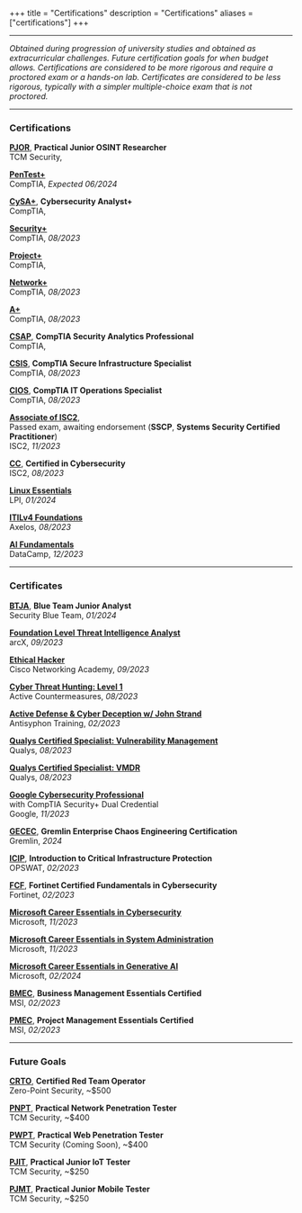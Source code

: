 +++
title = "Certifications"
description = "Certifications"
aliases = ["certifications"]
+++

---

*Obtained during progression of university studies and obtained as extracurricular challenges. Future certification goals for when budget allows. Certifications are considered to be more rigorous and require a proctored exam or a hands-on lab. Certificates are considered to be less rigorous, typically with a simpler multiple-choice exam that is not proctored.*

---

### Certifications

[**PJOR**](https://certifications.tcm-sec.com/pjor/), **Practical Junior OSINT Researcher** \
TCM Security, 

[**PenTest+**](https://www.comptia.org/certifications/pentest) \
CompTIA, *Expected 06/2024*

[**CySA+**](https://www.comptia.org/certifications/cybersecurity-analyst), **Cybersecurity Analyst+** \
CompTIA,

[**Security+**](https://www.comptia.org/certifications/security) \
CompTIA, *08/2023*

[**Project+**](https://www.comptia.org/certifications/project) \
CompTIA, 

[**Network+**](https://www.comptia.org/certifications/network) \
CompTIA, *08/2023*

[**A+**](https://www.comptia.org/certifications/a) \
CompTIA, *08/2023* 

[**CSAP**](https://www.comptia.org/certifications/which-certification/stackable-certifications), **CompTIA Security Analytics Professional** \
CompTIA,

[**CSIS**](https://www.comptia.org/certifications/which-certification/stackable-certifications), **CompTIA Secure Infrastructure Specialist** \
CompTIA, *08/2023*

[**CIOS**](https://www.comptia.org/certifications/which-certification/stackable-certifications), **CompTIA IT Operations Specialist** \
CompTIA, *08/2023*

[**Associate of ISC2**](https://www.isc2.org/certifications/sscp), \
Passed exam, awaiting endorsement 
(**SSCP**, **Systems Security Certified Practitioner**) \
ISC2, *11/2023*

[**CC**](https://www.isc2.org/certifications/cc), **Certified in Cybersecurity** \
ISC2, *08/2023*

[**Linux Essentials**](https://www.lpi.org/our-certifications/linux-essentials-overview/) \
LPI, *01/2024*

[**ITILv4 Foundations**](https://www.axelos.com/certifications/itil-service-management/itil-4-foundation) \
Axelos, *08/2023*

[**AI Fundamentals**](https://www.datacamp.com/certification/ai-fundamentals) \
DataCamp, *12/2023*

---

### Certificates

[**BTJA**](https://securityblue.team/training/), **Blue Team Junior Analyst** \
Security Blue Team, *01/2024*

[**Foundation Level Threat Intelligence Analyst**](https://arcx.io/courses/cyber-threat-intelligence-101) \
arcX, *09/2023*

[**Ethical Hacker**](https://skillsforall.com/course/ethical-hacker) \
Cisco Networking Academy, *09/2023*

[**Cyber Threat Hunting: Level 1**](https://www.activecountermeasures.com/hunt-training/) \
Active Countermeasures, *08/2023*

[**Active Defense & Cyber Deception w/ John Strand**](https://www.antisyphontraining.com/on-demand-courses/active-defense-cyber-deception-w-john-strand/) \
Antisyphon Training, *02/2023*

[**Qualys Certified Specialist: Vulnerability Management**](https://www.qualys.com/training/course/vulnerability-management/) \
Qualys, *08/2023*

[**Qualys Certified Specialist: VMDR**](https://www.qualys.com/training/course/vmdr/) \
Qualys, *08/2023*

[**Google Cybersecurity Professional**](https://grow.google/certificates/cybersecurity/) \
with CompTIA Security+ Dual Credential \
Google, *11/2023*

[**GECEC**](https://www.gremlin.com/certification), **Gremlin Enterprise Chaos Engineering Certification** \
Gremlin, *2024*

[**ICIP**](https://get-started.opswatacademy.com/introduction-critical-infrastructure-protection), **Introduction to Critical Infrastructure Protection** \
OPSWAT, *02/2023*

[**FCF**](https://training.fortinet.com/local/staticpage/view.php?page=fcf_cybersecurity), **Fortinet Certified Fundamentals in Cybersecurity** \
Fortinet, *02/2023*

[**Microsoft Career Essentials in Cybersecurity**](https://www.linkedin.com/learning/paths/career-essentials-in-cybersecurity-by-microsoft-and-linkedin) \
Microsoft, *11/2023*

[**Microsoft Career Essentials in System Administration**](https://www.linkedin.com/learning/career-essentials-in-system-administration-by-microsoft-and-linkedin) \
Microsoft, *11/2023*

[**Microsoft Career Essentials in Generative AI**](https://www.linkedin.com/learning/paths/career-essentials-in-generative-ai-by-microsoft-and-linkedin) \
Microsoft, *02/2024*

[**BMEC**](https://lms.msicertified.com/store/3052441-business-management-essentials-certified-bmec-advanced), **Business Management Essentials Certified** \
MSI, *02/2023*

[**PMEC**](https://www.msicertified.com/project-management/project-management-essentials-certified/), **Project Management Essentials Certified** \
MSI, *02/2023*

---

### Future Goals

[**CRTO**](https://training.zeropointsecurity.co.uk/courses/red-team-ops), **Certified Red Team Operator** \
Zero-Point Security, ~$500

[**PNPT**](https://certifications.tcm-sec.com/pnpt/), **Practical Network Penetration Tester** \
TCM Security, ~$400

[**PWPT**](https://certifications.tcm-sec.com/), **Practical Web Penetration Tester** \
TCM Security (Coming Soon), ~$400

[**PJIT**](https://certifications.tcm-sec.com/pjit/), **Practical Junior IoT Tester** \
TCM Security, ~$250

[**PJMT**](https://certifications.tcm-sec.com/pjmt/), **Practical Junior Mobile Tester** \
TCM Security, ~$250